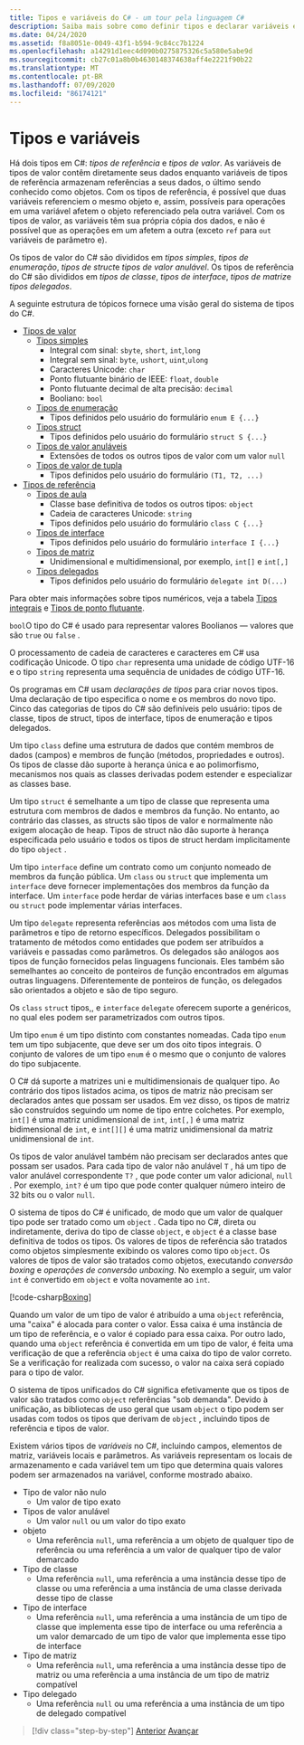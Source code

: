 ```yaml
---
title: Tipos e variáveis do C# - um tour pela linguagem C#
description: Saiba mais sobre como definir tipos e declarar variáveis em C#
ms.date: 04/24/2020
ms.assetid: f8a8051e-0049-43f1-b594-9c84cc7b1224
ms.openlocfilehash: a14291d1eec4d090b0275875326c5a580e5abe9d
ms.sourcegitcommit: cb27c01a8b0b4630148374638aff4e2221f90b22
ms.translationtype: MT
ms.contentlocale: pt-BR
ms.lasthandoff: 07/09/2020
ms.locfileid: "86174121"
---
```

# <a name="types-and-variables"></a>Tipos e variáveis

Há dois tipos em C#: *tipos de referência* e *tipos de valor*. As variáveis de tipos de valor contêm diretamente seus dados enquanto variáveis de tipos de referência armazenam referências a seus dados, o último sendo conhecido como objetos. Com os tipos de referência, é possível que duas variáveis referenciem o mesmo objeto e, assim, possíveis para operações em uma variável afetem o objeto referenciado pela outra variável. Com os tipos de valor, as variáveis têm sua própria cópia dos dados, e não é possível que as operações em um afetem a outra (exceto `ref` para `out` variáveis de parâmetro e).

Os tipos de valor do C# são divididos em *tipos simples*, *tipos de enumeração*, *tipos de struct*e *tipos de valor anulável*. Os tipos de referência do C# são divididos em *tipos de classe*, *tipos de interface*, *tipos de matriz*e *tipos delegados*.

A seguinte estrutura de tópicos fornece uma visão geral do sistema de tipos do C#.

- [Tipos de valor][ValueTypes]
  - [Tipos simples][SimpleTypes]
    - Integral com sinal: `sbyte`, `short`, `int`,`long`
    - Integral sem sinal: `byte`, `ushort`, `uint`,`ulong`
    - Caracteres Unicode: `char`
    - Ponto flutuante binário de IEEE: `float`, `double`
    - Ponto flutuante decimal de alta precisão: `decimal`
    - Booliano: `bool`
  - [Tipos de enumeração][EnumTypes]
    - Tipos definidos pelo usuário do formulário `enum E {...}`
  - [Tipos struct][StructTypes]
    - Tipos definidos pelo usuário do formulário `struct S {...}`
  - [Tipos de valor anuláveis][NullableTypes]
    - Extensões de todos os outros tipos de valor com um valor `null`
  - [Tipos de valor de tupla][TupleTypes]
    - Tipos definidos pelo usuário do formulário `(T1, T2, ...)`
- [Tipos de referência][ReferenceTypes]
  - [Tipos de aula][ClassTypes]
    - Classe base definitiva de todos os outros tipos: `object`
    - Cadeia de caracteres Unicode: `string`
    - Tipos definidos pelo usuário do formulário `class C {...}`
  - [Tipos de interface][InterfaceTypes]
    - Tipos definidos pelo usuário do formulário `interface I {...}`
  - [Tipos de matriz][ArrayTypes]
    - Unidimensional e multidimensional, por exemplo, `int[]` e `int[,]`
  - [Tipos delegados][DelegateTypes]
    - Tipos definidos pelo usuário do formulário `delegate int D(...)`

[ValueTypes]: ../language-reference/builtin-types/value-types.md
[SimpleTypes]: ../language-reference/builtin-types/value-types.md#built-in-value-types
[EnumTypes]: ../language-reference/builtin-types/enum.md
[StructTypes]: ../language-reference/builtin-types/struct.md
[NullableTypes]: ../language-reference/builtin-types/nullable-value-types.md
[TupleTypes]: ../language-reference/builtin-types/value-tuples.md
[ReferenceTypes]: ../language-reference/keywords/reference-types.md
[ClassTypes]: ../language-reference/keywords/class.md
[InterfaceTypes]: ../language-reference/keywords/interface.md
[DelegateTypes]: ../language-reference/keywords/delegate.md
[ArrayTypes]: ../programming-guide/arrays/index.md

Para obter mais informações sobre tipos numéricos, veja a tabela [Tipos integrais](../language-reference/builtin-types/integral-numeric-types.md) e [Tipos de ponto flutuante](../language-reference/builtin-types/floating-point-numeric-types.md).

`bool`O tipo do C# é usado para representar valores Boolianos — valores que são `true` ou `false` .

O processamento de cadeia de caracteres e caracteres em C# usa codificação Unicode. O tipo `char` representa uma unidade de código UTF-16 e o tipo `string` representa uma sequência de unidades de código UTF-16.

Os programas em C# usam *declarações de tipos* para criar novos tipos. Uma declaração de tipo especifica o nome e os membros do novo tipo. Cinco das categorias de tipos do C# são definíveis pelo usuário: tipos de classe, tipos de struct, tipos de interface, tipos de enumeração e tipos delegados.

Um tipo `class` define uma estrutura de dados que contém membros de dados (campos) e membros de função (métodos, propriedades e outros). Os tipos de classe dão suporte à herança única e ao polimorfismo, mecanismos nos quais as classes derivadas podem estender e especializar as classes base.

Um tipo `struct` é semelhante a um tipo de classe que representa uma estrutura com membros de dados e membros da função. No entanto, ao contrário das classes, as structs são tipos de valor e normalmente não exigem alocação de heap. Tipos de struct não dão suporte à herança especificada pelo usuário e todos os tipos de struct herdam implicitamente do tipo `object` .

Um tipo `interface` define um contrato como um conjunto nomeado de membros da função pública. Um `class` ou `struct` que implementa um `interface` deve fornecer implementações dos membros da função da interface. Um `interface` pode herdar de várias interfaces base e um `class` ou `struct` pode implementar várias interfaces.

Um tipo `delegate` representa referências aos métodos com uma lista de parâmetros e tipo de retorno específicos. Delegados possibilitam o tratamento de métodos como entidades que podem ser atribuídos a variáveis e passadas como parâmetros. Os delegados são análogos aos tipos de função fornecidos pelas linguagens funcionais. Eles também são semelhantes ao conceito de ponteiros de função encontrados em algumas outras linguagens. Diferentemente de ponteiros de função, os delegados são orientados a objeto e são de tipo seguro.

Os `class` `struct` tipos,, e `interface` `delegate` oferecem suporte a genéricos, no qual eles podem ser parametrizados com outros tipos.

Um tipo `enum` é um tipo distinto com constantes nomeadas. Cada tipo `enum` tem um tipo subjacente, que deve ser um dos oito tipos integrais. O conjunto de valores de um tipo `enum` é o mesmo que o conjunto de valores do tipo subjacente.

O C# dá suporte a matrizes uni e multidimensionais de qualquer tipo. Ao contrário dos tipos listados acima, os tipos de matriz não precisam ser declarados antes que possam ser usados. Em vez disso, os tipos de matriz são construídos seguindo um nome de tipo entre colchetes. Por exemplo, `int[]` é uma matriz unidimensional de `int`, `int[,]` é uma matriz bidimensional de `int`, e `int[][]` é uma matriz unidimensional da matriz unidimensional de `int`.

Os tipos de valor anulável também não precisam ser declarados antes que possam ser usados. Para cada tipo de valor não anulável `T` , há um tipo de valor anulável correspondente `T?` , que pode conter um valor adicional, `null` . Por exemplo, `int?` é um tipo que pode conter qualquer número inteiro de 32 bits ou o valor `null`.

O sistema de tipos do C# é unificado, de modo que um valor de qualquer tipo pode ser tratado como um `object` . Cada tipo no C#, direta ou indiretamente, deriva do tipo de classe `object`, e `object` é a classe base definitiva de todos os tipos. Os valores de tipos de referência são tratados como objetos simplesmente exibindo os valores como tipo `object`. Os valores de tipos de valor são tratados como objetos, executando *conversão boxing* e *operações de conversão unboxing*. No exemplo a seguir, um valor `int` é convertido em `object` e volta novamente ao `int`.

[!code-csharp[Boxing](../../../samples/snippets/csharp/tour/types-and-variables/Program.cs#L1-L10)]

Quando um valor de um tipo de valor é atribuído a uma `object` referência, uma "caixa" é alocada para conter o valor. Essa caixa é uma instância de um tipo de referência, e o valor é copiado para essa caixa. Por outro lado, quando uma `object` referência é convertida em um tipo de valor, é feita uma verificação de que a referência `object` é uma caixa do tipo de valor correto. Se a verificação for realizada com sucesso, o valor na caixa será copiado para o tipo de valor.

O sistema de tipos unificados do C# significa efetivamente que os tipos de valor são tratados como `object` referências "sob demanda". Devido à unificação, as bibliotecas de uso geral que usam `object` o tipo podem ser usadas com todos os tipos que derivam de `object` , incluindo tipos de referência e tipos de valor.

Existem vários tipos de *variáveis* no C#, incluindo campos, elementos de matriz, variáveis locais e parâmetros. As variáveis representam os locais de armazenamento e cada variável tem um tipo que determina quais valores podem ser armazenados na variável, conforme mostrado abaixo.

- Tipo de valor não nulo
  - Um valor de tipo exato
- Tipos de valor anulável
  - Um valor `null` ou um valor do tipo exato
- objeto
  - Uma referência `null`, uma referência a um objeto de qualquer tipo de referência ou uma referência a um valor de qualquer tipo de valor demarcado
- Tipo de classe
  - Uma referência `null`, uma referência a uma instância desse tipo de classe ou uma referência a uma instância de uma classe derivada desse tipo de classe
- Tipo de interface
  - Uma referência `null`, uma referência a uma instância de um tipo de classe que implementa esse tipo de interface ou uma referência a um valor demarcado de um tipo de valor que implementa esse tipo de interface
- Tipo de matriz
  - Uma referência `null`, uma referência a uma instância desse tipo de matriz ou uma referência a uma instância de um tipo de matriz compatível
- Tipo delegado
  - Uma referência `null` ou uma referência a uma instância de um tipo de delegado compatível

> [!div class="step-by-step"]
> [Anterior](program-structure.md) 
>  [Avançar](expressions.md)
